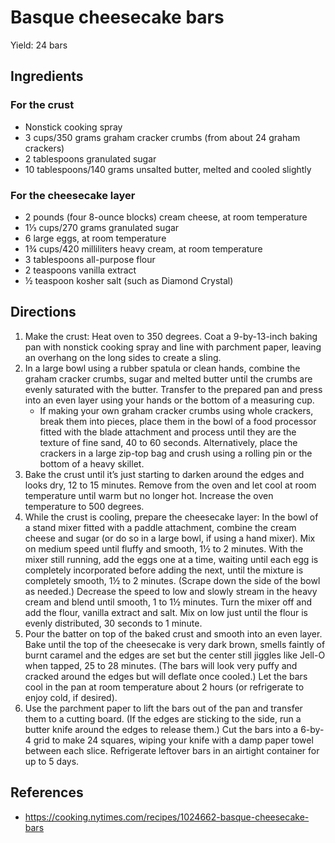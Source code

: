 # Basque cheesecake bars

Yield: 24 bars

## Ingredients

### For the crust

- Nonstick cooking spray
- 3 cups/350 grams graham cracker crumbs (from about 24 graham crackers)
- 2 tablespoons granulated sugar
- 10 tablespoons/140 grams unsalted butter, melted and cooled slightly

### For the cheesecake layer

- 2 pounds (four 8-ounce blocks) cream cheese, at room temperature
- 1⅓ cups/270 grams granulated sugar
- 6 large eggs, at room temperature
- 1¾ cups/420 milliliters heavy cream, at room temperature
- 3 tablespoons all-purpose flour
- 2 teaspoons vanilla extract
- ½ teaspoon kosher salt (such as Diamond Crystal)

## Directions

1. Make the crust: Heat oven to 350 degrees. Coat a 9-by-13-inch baking pan with nonstick cooking spray and line with parchment paper, leaving an overhang on the long sides to create a sling.
2. In a large bowl using a rubber spatula or clean hands, combine the graham cracker crumbs, sugar and melted butter until the crumbs are evenly saturated with the butter. Transfer to the prepared pan and press into an even layer using your hands or the bottom of a measuring cup.
    - If making your own graham cracker crumbs using whole crackers, break them into pieces, place them in the bowl of a food processor fitted with the blade attachment and process until they are the texture of fine sand, 40 to 60 seconds. Alternatively, place the crackers in a large zip-top bag and crush using a rolling pin or the bottom of a heavy skillet.
3. Bake the crust until it’s just starting to darken around the edges and looks dry, 12 to 15 minutes. Remove from the oven and let cool at room temperature until warm but no longer hot. Increase the oven temperature to 500 degrees.
4. While the crust is cooling, prepare the cheesecake layer: In the bowl of a stand mixer fitted with a paddle attachment, combine the cream cheese and sugar (or do so in a large bowl, if using a hand mixer). Mix on medium speed until fluffy and smooth, 1½ to 2 minutes. With the mixer still running, add the eggs one at a time, waiting until each egg is completely incorporated before adding the next, until the mixture is completely smooth, 1½ to 2 minutes. (Scrape down the side of the bowl as needed.) Decrease the speed to low and slowly stream in the heavy cream and blend until smooth, 1 to 1½ minutes. Turn the mixer off and add the flour, vanilla extract and salt. Mix on low just until the flour is evenly distributed, 30 seconds to 1 minute.
5. Pour the batter on top of the baked crust and smooth into an even layer. Bake until the top of the cheesecake is very dark brown, smells faintly of burnt caramel and the edges are set but the center still jiggles like Jell-O when tapped, 25 to 28 minutes. (The bars will look very puffy and cracked around the edges but will deflate once cooled.) Let the bars cool in the pan at room temperature about 2 hours (or refrigerate to enjoy cold, if desired).
6. Use the parchment paper to lift the bars out of the pan and transfer them to a cutting board. (If the edges are sticking to the side, run a butter knife around the edges to release them.) Cut the bars into a 6-by-4 grid to make 24 squares, wiping your knife with a damp paper towel between each slice. Refrigerate leftover bars in an airtight container for up to 5 days.

## References

- <https://cooking.nytimes.com/recipes/1024662-basque-cheesecake-bars>
 